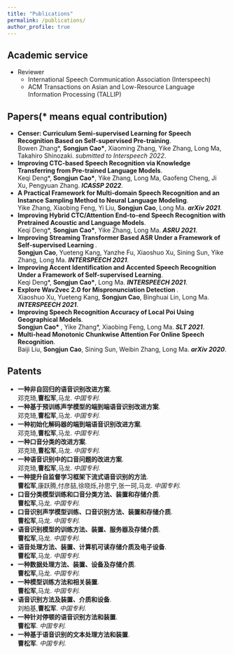 ```yaml
---
title: "Publications"
permalink: /publications/
author_profile: true
---
```


## Academic service
* Reviewer
  * International Speech Communication Association (Interspeech)
  * ACM Transactions on Asian and Low-Resource Language Information Processing (TALLIP)

## Papers(* means equal contribution)
* <b>Censer: Curriculum Semi-supervised Learning for Speech Recognition Based on Self-supervised Pre-training</b>. <br>
Bowen Zhang*, <b>Songjun Cao*</b>, Xiaoming Zhang, Yike Zhang, Long Ma, Takahiro Shinozaki. <i>submitted to Interspeech 2022</i>. <br>
* <b>Improving CTC-based Speech Recognition via Knowledge Transferring from Pre-trained Language Models</b>. <br>
Keqi Deng*, <b>Songjun Cao*</b>, Yike Zhang, Long Ma, Gaofeng Cheng, Ji Xu, Pengyuan Zhang. <i><b>ICASSP 2022</b></i>. <br>
* <b>A Practical Framework for Multi-domain Speech Recognition and an Instance Sampling Method to Neural Language Modeling</b>. <br>
Yike Zhang, Xiaobing Feng, Yi Liu, <b>Songjun Cao</b>, Long Ma. <i><b>arXiv 2021</b></i>. <br>
* <b>Improving Hybrid CTC/Attention End-to-end Speech Recognition with Pretrained Acoustic and Language Models</b>. <br>
Keqi Deng*, <b>Songjun Cao*</b>, Yike Zhang, Long Ma. <i><b>ASRU 2021</b></i>. <br>
* <b>Improving Streaming Transformer Based ASR Under a Framework of Self-supervised Learning </b>. <br>
<b>Songjun Cao</b>, Yueteng Kang, Yanzhe Fu, Xiaoshuo Xu, Sining Sun, Yike Zhang, Long Ma. <i><b>INTERSPEECH 2021</b></i>. <br>
* <b>Improving Accent Identification and Accented Speech Recognition Under a Framework of Self-supervised Learning</b>. <br>
Keqi Deng*, <b>Songjun Cao*</b>, Long Ma. <i><b>INTERSPEECH 2021</b></i>. <br>
* <b>Explore Wav2vec 2.0 for Mispronunciation Detection </b>. <br>
Xiaoshuo Xu, Yueteng Kang, <b>Songjun Cao</b>, Binghuai Lin, Long Ma. <i><b>INTERSPEECH 2021</b></i>. <br>
* <b>Improving Speech Recognition Accuracy of Local Poi Using Geographical Models</b>. <br>
<b>Songjun Cao* </b>, Yike Zhang*, Xiaobing Feng, Long Ma. <i><b>SLT 2021</b></i>. <br>
* <b>Multi-head Monotonic Chunkwise Attention For Online Speech Recognition</b>. <br>
Baiji Liu, <b>Songjun Cao</b>, Sining Sun, Weibin Zhang, Long Ma. <i><b>arXiv 2020</b></i>. <br>

## Patents
* <b>一种非自回归的语音识别改进方案</b>. <br>
邓克琦,<b>曹松军</b>,马龙. <i>中国专利</i>. <br>
* <b>一种基于预训练声学模型的端到端语音识别改进方案</b>. <br>
邓克琦,<b>曹松军</b>,马龙. <i>中国专利</i>. <br>
* <b>一种初始化解码器的端到端语音识别改进方案</b>. <br>
邓克琦,<b>曹松军</b>,马龙. <i>中国专利</i>. <br>
* <b>一种口音分类的改进方案</b>. <br>
邓克琦,<b>曹松军</b>,马龙. <i>中国专利</i>. <br>
* <b>一种语音识别中的口音问题的改进方案</b>. <br>
邓克琦,<b>曹松军</b>,马龙. <i>中国专利</i>. <br>
* <b>一种提升自监督学习框架下流式语音识别的方法</b>. <br>
<b>曹松军</b>,康跃腾,付彦喆,徐晓烁,孙思宁,张一珂,马龙. <i>中国专利</i>. <br>
* <b>口音分类模型训练和口音分类方法、装置和存储介质</b>. <br>
<b>曹松军</b>,马龙. <i>中国专利</i>. <br>
* <b>口音识别声学模型训练、口音识别方法、装置和存储介质</b>. <br>
<b>曹松军</b>,马龙. <i>中国专利</i>. <br>
* <b>语音识别模型的训练方法、装置、服务器及存储介质</b>. <br>
<b>曹松军</b>,马龙. <i>中国专利</i>. <br>
* <b>语音处理方法、装置、计算机可读存储介质及电子设备</b>. <br>
<b>曹松军</b>,马龙. <i>中国专利</i>. <br>
* <b>一种数据处理方法、装置、设备及存储介质</b>. <br>
<b>曹松军</b>,马龙. <i>中国专利</i>. <br>
* <b>一种模型训练方法和相关装置</b>. <br>
<b>曹松军</b>,马龙. <i>中国专利</i>. <br>
* <b>语音识别方法及装置、介质和设备</b>. <br>
刘柏基,<b>曹松军</b>. <i>中国专利</i>. <br>
* <b>一种针对停顿的语音识别方法和装置</b>. <br>
<b>曹松军</b>. <i>中国专利</i>. <br>
* <b>一种基于语音识别的文本处理方法和装置</b>. <br>
<b>曹松军</b>. <i>中国专利</i>. <br>
